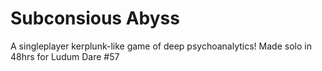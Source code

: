 # Subconsious Abyss
A singleplayer kerplunk-like game of deep psychoanalytics! Made solo in 48hrs for Ludum Dare #57
